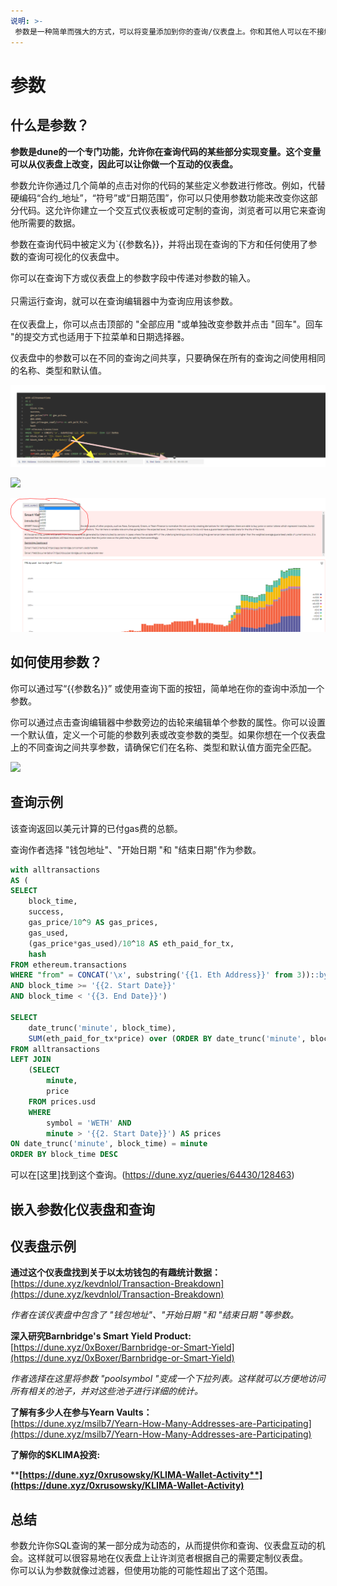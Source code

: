 ```yaml
---
说明: >-
 参数是一种简单而强大的方式，可以将变量添加到你的查询/仪表盘上。你和其他人可以在不接触代码的情况下定制查询和仪表盘。
---
```


# 参数
## 什么是参数？

**参数是dune的一个专门功能，允许你在查询代码的某些部分实现变量。这个变量可以从仪表盘上改变，因此可以让你做一个互动的仪表盘。**

参数允许你通过几个简单的点击对你的代码的某些定义参数进行修改。例如，代替硬编码“合约_地址”，“符号”或“日期范围”，你可以只使用参数功能来改变你这部分代码。这允许你建立一个交互式仪表板或可定制的查询，浏览者可以用它来查询他所需要的数据。

参数在查询代码中被定义为`{{参数名}}，并将出现在查询的下方和任何使用了参数的查询可视化的仪表盘中。

你可以在查询下方或仪表盘上的参数字段中传递对参数的输入。\
\
只需运行查询，就可以在查询编辑器中为查询应用该参数。\
\
在仪表盘上，你可以点击顶部的 "全部应用 "或单独改变参数并点击 "回车"。回车 "的提交方式也适用于下拉菜单和日期选择器。

仪表盘中的参数可以在不同的查询之间共享，只要确保在所有的查询之间使用相同的名称、类型和默认值。

![](<../.gitbook/assets/image (30).png>)

![](<../.gitbook/assets/image (27) (1) (2) (2).png>)

![](<../.gitbook/assets/image (29).png>)

## 如何使用参数？

你可以通过写“{{参数名}}” 或使用查询下面的按钮，简单地在你的查询中添加一个参数。&#x20;

你可以通过点击查询编辑器中参数旁边的齿轮来编辑单个参数的属性。你可以设置一个默认值，定义一个可能的参数列表或改变参数的类型。如果你想在一个仪表盘上的不同查询之间共享参数，请确保它们在名称、类型和默认值方面完全匹配。

![](<../.gitbook/assets/2021-12-10 15-41-07.gif>)



## 查询示例

该查询返回以美元计算的已付gas费的总额。

查询作者选择 "钱包地址"、"开始日期 "和 "结束日期"作为参数。

```sql
with alltransactions
AS (
SELECT 
    block_time, 
    success, 
    gas_price/10^9 AS gas_prices, 
    gas_used,
    (gas_price*gas_used)/10^18 AS eth_paid_for_tx,
    hash
FROM ethereum.transactions
WHERE "from" = CONCAT('\x', substring('{{1. Eth Address}}' from 3))::bytea
AND block_time >= '{{2. Start Date}}'
AND block_time < '{{3. End Date}}')

SELECT
    date_trunc('minute', block_time),
    SUM(eth_paid_for_tx*price) over (ORDER BY date_trunc('minute', block_time)) AS "Total Gas Fees Paid in USD"
FROM alltransactions
LEFT JOIN 
    (SELECT
        minute,
        price
    FROM prices.usd
    WHERE 
        symbol = 'WETH' AND
        minute > '{{2. Start Date}}') AS prices
ON date_trunc('minute', block_time) = minute
ORDER BY block_time DESC
```

可以在[这里]找到这个查询。(https://dune.xyz/queries/64430/128463)

## 嵌入参数化仪表盘和查询



## **仪表盘示例**

**通过这个仪表盘找到关于以太坊钱包的有趣统计数据：**\
[https://dune.xyz/kevdnlol/Transaction-Breakdown](https://dune.xyz/kevdnlol/Transaction-Breakdown)

_作者在该仪表盘中包含了 "钱包地址"、"开始日期 "和 "结束日期 "等参数。_

**深入研究Barnbridge's Smart Yield Product:**\
[https://dune.xyz/0xBoxer/Barnbridge-or-Smart-Yield](https://dune.xyz/0xBoxer/Barnbridge-or-Smart-Yield)

_作者选择在这里将参数 "poolsymbol "变成一个下拉列表。这样就可以方便地访问所有相关的池子，并对这些池子进行详细的统计。_

**了解有多少人在参与Yearn Vaults：**\
[https://dune.xyz/msilb7/Yearn-How-Many-Addresses-are-Participating](https://dune.xyz/msilb7/Yearn-How-Many-Addresses-are-Participating)

**了解你的$KLIMA投资:**

****[**https://dune.xyz/0xrusowsky/KLIMA-Wallet-Activity**](https://dune.xyz/0xrusowsky/KLIMA-Wallet-Activity)****

## 总结

参数允许你SQL查询的某一部分成为动态的，从而提供你和查询、仪表盘互动的机会。这样就可以很容易地在仪表盘上让许浏览者根据自己的需要定制仪表盘。\
你可以认为参数就像过滤器，但使用功能的可能性超出了这个范围。
